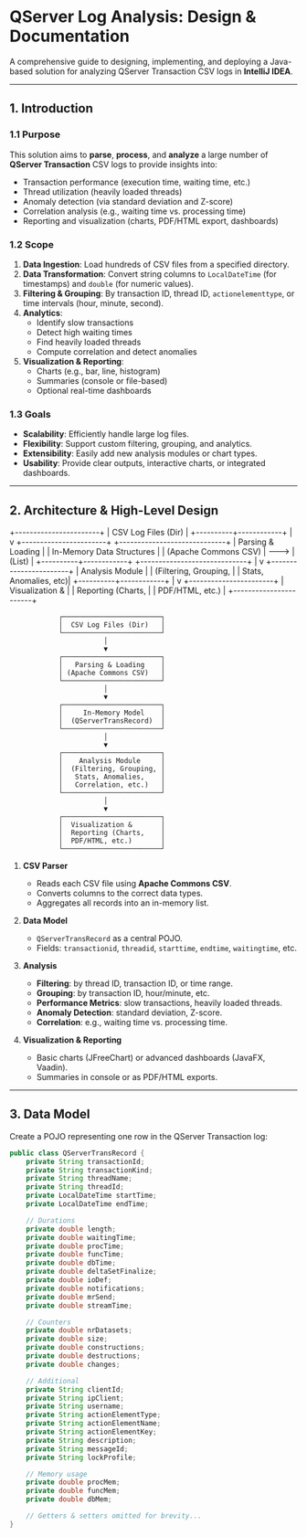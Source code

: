 # QServer Log Analysis: Design & Documentation

A comprehensive guide to designing, implementing, and deploying a Java-based solution for analyzing QServer Transaction CSV logs in **IntelliJ IDEA**.

---

## 1. Introduction

### 1.1 Purpose

This solution aims to **parse**, **process**, and **analyze** a large number of **QServer Transaction** CSV logs to provide insights into:

- Transaction performance (execution time, waiting time, etc.)
- Thread utilization (heavily loaded threads)
- Anomaly detection (via standard deviation and Z-score)
- Correlation analysis (e.g., waiting time vs. processing time)
- Reporting and visualization (charts, PDF/HTML export, dashboards)

### 1.2 Scope

1. **Data Ingestion**: Load hundreds of CSV files from a specified directory.
2. **Data Transformation**: Convert string columns to `LocalDateTime` (for timestamps) and `double` (for numeric values).
3. **Filtering & Grouping**: By transaction ID, thread ID, `actionelementtype`, or time intervals (hour, minute, second).
4. **Analytics**:
    - Identify slow transactions
    - Detect high waiting times
    - Find heavily loaded threads
    - Compute correlation and detect anomalies
5. **Visualization & Reporting**:
    - Charts (e.g., bar, line, histogram)
    - Summaries (console or file-based)
    - Optional real-time dashboards

### 1.3 Goals

- **Scalability**: Efficiently handle large log files.
- **Flexibility**: Support custom filtering, grouping, and analytics.
- **Extensibility**: Easily add new analysis modules or chart types.
- **Usability**: Provide clear outputs, interactive charts, or integrated dashboards.

---

## 2. Architecture & High-Level Design

+-----------------------+ | CSV Log Files (Dir) | +----------+------------+ | v +-----------------------+ +-----------------------------+ | Parsing & Loading | | In-Memory Data Structures | | (Apache Commons CSV) | ---> | (List<QServerTransRecord>) | +----------+------------+ +-----------------------------+ | v +-----------------------+ | Analysis Module | | (Filtering, Grouping, | | Stats, Anomalies, etc)| +----------+------------+ | v +-----------------------+ | Visualization & | | Reporting (Charts, | | PDF/HTML, etc.) | +-----------------------+

                ┌────────────────────────┐
                │  CSV Log Files (Dir)   │
                └────────────────────────┘
                           │
                           ▼
                ┌────────────────────────┐
                │   Parsing & Loading    │
                │ (Apache Commons CSV)   │
                └────────────────────────┘
                           │
                           ▼
                ┌────────────────────────┐
                │     In-Memory Model    │
                │  (QServerTransRecord)  │
                └────────────────────────┘
                           │
                           ▼
                ┌────────────────────────┐
                │    Analysis Module     │
                │  (Filtering, Grouping, │
                │   Stats, Anomalies,    │
                │   Correlation, etc.)   │
                └────────────────────────┘
                           │
                           ▼
                ┌────────────────────────┐
                │  Visualization &       │
                │  Reporting (Charts,    │
                │  PDF/HTML, etc.)       │
                └────────────────────────┘


1. **CSV Parser**
    - Reads each CSV file using **Apache Commons CSV**.
    - Converts columns to the correct data types.
    - Aggregates all records into an in-memory list.

2. **Data Model**
    - `QServerTransRecord` as a central POJO.
    - Fields: `transactionid`, `threadid`, `starttime`, `endtime`, `waitingtime`, etc.

3. **Analysis**
    - **Filtering**: by thread ID, transaction ID, or time range.
    - **Grouping**: by transaction ID, hour/minute, etc.
    - **Performance Metrics**: slow transactions, heavily loaded threads.
    - **Anomaly Detection**: standard deviation, Z-score.
    - **Correlation**: e.g., waiting time vs. processing time.

4. **Visualization & Reporting**
    - Basic charts (JFreeChart) or advanced dashboards (JavaFX, Vaadin).
    - Summaries in console or as PDF/HTML exports.

---

## 3. Data Model

Create a POJO representing one row in the QServer Transaction log:

```java
public class QServerTransRecord {
    private String transactionId;
    private String transactionKind;
    private String threadName;
    private String threadId;
    private LocalDateTime startTime;
    private LocalDateTime endTime;

    // Durations
    private double length;
    private double waitingTime;
    private double procTime;
    private double funcTime;
    private double dbTime;
    private double deltaSetFinalize;
    private double ioDef;
    private double notifications;
    private double mrSend;
    private double streamTime;

    // Counters
    private double nrDatasets;
    private double size;
    private double constructions;
    private double destructions;
    private double changes;

    // Additional
    private String clientId;
    private String ipClient;
    private String username;
    private String actionElementType;
    private String actionElementName;
    private String actionElementKey;
    private String description;
    private String messageId;
    private String lockProfile;

    // Memory usage
    private double procMem;
    private double funcMem;
    private double dbMem;

    // Getters & setters omitted for brevity...
}

